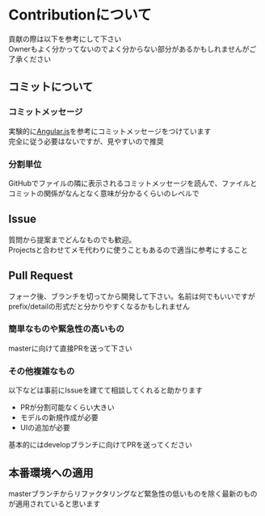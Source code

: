 # Contributionについて
貢献の際は以下を参考にして下さい  
Ownerもよく分かってないのでよく分からない部分があるかもしれませんがご了承ください

## コミットについて
### コミットメッセージ
実験的に[Angular.js](https://github.com/angular/angular.js/blob/master/DEVELOPERS.md#-git-commit-guidelines)を参考にコミットメッセージをつけています  
完全に従う必要はないですが、見やすいので推奨

### 分割単位
GitHubでファイルの隣に表示されるコミットメッセージを読んで、ファイルとコミットの関係がなんとなく意味が分かるくらいのレベルで

## Issue
質問から提案までどんなものでも歓迎。  
Projectsと合わせてメモ代わりに使うこともあるので適当に参考にすること

## Pull Request
フォーク後、ブランチを切ってから開発して下さい。名前は何でもいいですがprefix/detailの形式だと分かりやすくなるかもしれません

### 簡単なものや緊急性の高いもの
masterに向けて直接PRを送って下さい

### その他複雑なもの  
以下などは事前にIssueを建てて相談してくれると助かります
* PRが分割可能なくらい大きい
* モデルの新規作成が必要
* UIの追加が必要

基本的にはdevelopブランチに向けてPRを送ってください

## 本番環境への適用
masterブランチからリファクタリングなど緊急性の低いものを除く最新のものが適用されていると思います
